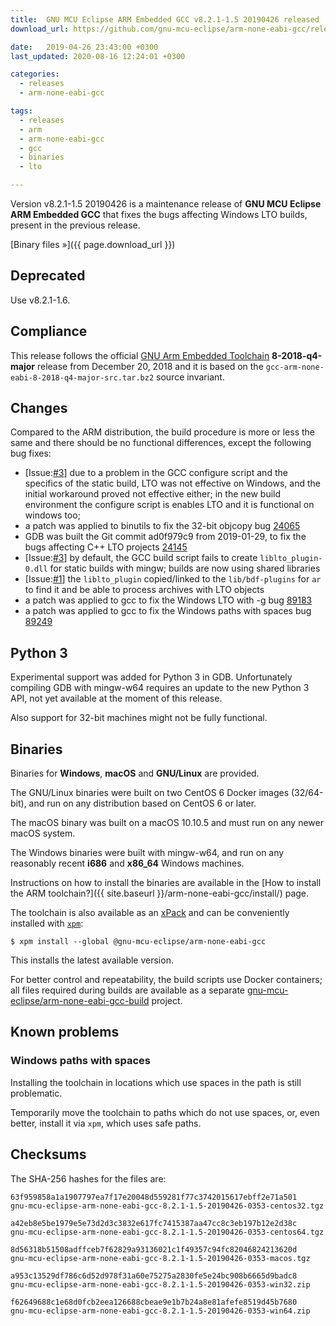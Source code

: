 ```yaml
---
title:  GNU MCU Eclipse ARM Embedded GCC v8.2.1-1.5 20190426 released
download_url: https://github.com/gnu-mcu-eclipse/arm-none-eabi-gcc/releases/tag/v8.2.1-1.5/

date:   2019-04-26 23:43:00 +0300
last_updated: 2020-08-16 12:24:01 +0300

categories:
  - releases
  - arm-none-eabi-gcc

tags:
  - releases
  - arm
  - arm-none-eabi-gcc
  - gcc
  - binaries
  - lto

---
```


Version v8.2.1-1.5 20190426 is a maintenance release of 
**GNU MCU Eclipse ARM Embedded GCC** that fixes the bugs affecting Windows 
LTO builds, present in the previous release. 

[Binary files »]({{ page.download_url }})

## Deprecated

Use v8.2.1-1.6.

## Compliance

This release follows the official 
[GNU Arm Embedded Toolchain](https://developer.arm.com/open-source/gnu-toolchain/gnu-rm) 
**8-2018-q4-major** release from December 20, 2018 and it is based on the 
`gcc-arm-none-eabi-8-2018-q4-major-src.tar.bz2` source invariant.

## Changes

Compared to the ARM distribution, the build procedure is more or less the 
same and there should be no functional differences, except the following 
bug fixes:

- [Issue:[#3](https://github.com/gnu-mcu-eclipse/arm-none-eabi-gcc-build/issues/3)]
  due to a problem in the GCC configure script and the specifics of the static
  build, LTO was not effective on Windows, and the initial workaround proved 
  not effective either; in the new build environment the configure script is
  enables LTO and it is functional on windows too;
- a patch was applied to binutils to fix the 32-bit objcopy bug 
  [24065](https://sourceware.org/bugzilla/show_bug.cgi?id=24065)
- GDB was built the Git commit ad0f979c9 from 2019-01-29, to fix the bugs
  affecting C++ LTO projects
  [24145](https://sourceware.org/bugzilla/show_bug.cgi?id=24145)
- [Issue:[#3](https://github.com/gnu-mcu-eclipse/arm-none-eabi-gcc-build/issues/3)] 
  by default, the GCC build script fails to create `liblto_plugin-0.dll`
  for static builds with mingw; builds are now using shared libraries
- [Issue:[#1](https://github.com/gnu-mcu-eclipse/arm-none-eabi-gcc-build/issues/1)]
  the `liblto_plugin` copied/linked to the `lib/bdf-plugins` for `ar`
  to find it and be able to process archives with LTO objects
- a patch was applied to gcc to fix the Windows LTO with -g bug
  [89183](https://gcc.gnu.org/bugzilla/show_bug.cgi?id=89183)
- a patch was applied to gcc to fix the Windows paths with spaces bug
  [89249](https://gcc.gnu.org/bugzilla/show_bug.cgi?id=89249)

## Python 3

Experimental support was added for Python 3 in GDB. Unfortunately compiling
GDB with mingw-w64 requires an update to the new Python 3
API, not yet available at the moment of this release.

Also support for 32-bit machines might not be fully functional.

## Binaries

Binaries for **Windows**, **macOS** and **GNU/Linux** are provided.

The GNU/Linux binaries were built on two CentOS 6 Docker images (32/64-bit), 
and run on any distribution based on CentOS 6 or later.

The macOS binary was built on a macOS 10.10.5 and must run on any newer 
macOS system.

The Windows binaries were built with mingw-w64, and run on any reasonably 
recent **i686** and **x86_64** Windows machines.

Instructions on how to install the binaries are available in the 
[How to install the ARM toolchain?]({{ site.baseurl }}/arm-none-eabi-gcc/install/)
page.

The toolchain is also available as an 
[xPack](https://www.npmjs.com/package/@gnu-mcu-eclipse/arm-none-eabi-gcc) 
and can be conveniently installed with 
[`xpm`](https://www.npmjs.com/package/xpm):

```console
$ xpm install --global @gnu-mcu-eclipse/arm-none-eabi-gcc
```

This installs the latest available version.

For better control and repeatability, the build scripts use Docker containers; 
all files required during builds are available as a separate 
[gnu-mcu-eclipse/arm-none-eabi-gcc-build](https://github.com/gnu-mcu-eclipse/arm-none-eabi-gcc-build)
project. 

## Known problems

### Windows paths with spaces

Installing the toolchain in locations which use spaces in the path is still problematic.

Temporarily move the toolchain to paths which do not use spaces, or, even better, install it via `xpm`, which uses safe paths.

## Checksums

The SHA-256 hashes for the files are:

```console
63f959858a1a1907797ea7f17e20048d559281f77c3742015617ebff2e71a501
gnu-mcu-eclipse-arm-none-eabi-gcc-8.2.1-1.5-20190426-0353-centos32.tgz

a42eb8e5be1979e5e73d2d3c3832e617fc7415387aa47cc8c3eb197b12e2d38c
gnu-mcu-eclipse-arm-none-eabi-gcc-8.2.1-1.5-20190426-0353-centos64.tgz

8d56318b51508adffceb7f62829a93136021c1f49357c94fc82046824213620d
gnu-mcu-eclipse-arm-none-eabi-gcc-8.2.1-1.5-20190426-0353-macos.tgz

a953c13529df786c6d52d978f31a60e75275a2830fe5e24bc908b6665d9badc8
gnu-mcu-eclipse-arm-none-eabi-gcc-8.2.1-1.5-20190426-0353-win32.zip

f62649688c1e68d0fcb2eea126688cbeae9e1b7b24a8e81afefe8519d45b7680
gnu-mcu-eclipse-arm-none-eabi-gcc-8.2.1-1.5-20190426-0353-win64.zip
```
